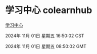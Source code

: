 # 学习中心 colearnhub
[学习中心](http://219.139.197.74:56308/colearnhub/)

2024年 11月 01日 星期五 16:50:02 CST

2024年 11月 01日 星期五 08:50:02 GMT

